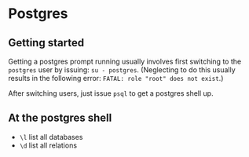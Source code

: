 # Postgres

## Getting started

Getting a postgres prompt running usually involves first switching to the `postgres` user by issuing: `su - postgres`. 
(Neglecting to do this usually results in the following error: `FATAL: role "root" does not exist`.)

After switching users, just issue `psql` to get a postgres shell up.

## At the postgres shell

- `\l` list all databases
- `\d` list all relations

